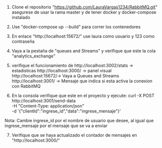 1. Clone el repositorio "https://github.com/LauraVargas1234/RabbitMQ.git"
asegurese de usar la rama master y de tener docker y docker-compose instalado 

2. Use "docker-compose up --build" para correr los contenedores

4. En enlace "http://localhost:15672/" use laura como usuario y 123 como contraseña
   
6. Vaya a la pestaña de "queues and Streams" y verifique que este la cola "analytics_exchange"

7. verifique el funcionamiento de 
http://localhost:3002/stats -> estadisticas
http://localhost:3000/ -> panel visual
http://localhost:15672/-> Vaya a Queues and Streams 
http://localhost:3001/ -> Mensaje que indica si esta activa la conexion con RabbitMQ

8. En la consola verifique que este en el proyecto y ejecute:
   curl -X POST http://localhost:3001/send-data \
  -H "Content-Type: application/json" \
  -d '{"clientId":"ingrese_id","data":"ingrese_mensaje"}' 

Nota: Cambie ingrese_id por el nombre de usuario que desee, al igual que ingrese_mensaje por el mensaje que se va a enviar

7. Verifique que se haya actualizado el contador de mensajes en "http://localhost:3000/"
